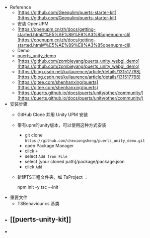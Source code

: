 - Reference
	- [https://github.com/Geequlim/puerts-starter-kit](https://github.com/Geequlim/puerts-starter-kit)
	- 安装 OpenUPM
	- [https://openupm.cn/zh/docs/getting-started.html#%E5%AE%89%E8%A3%85openupm-cli](https://openupm.cn/zh/docs/getting-started.html#%E5%AE%89%E8%A3%85openupm-cli)
	- Demo
	- [puerts_unity_demo](https://github.com/chexiongsheng/puerts_unity_demo)
	- [https://github.com/zombieyang/puerts_unity_webgl_demo](https://github.com/zombieyang/puerts_unity_webgl_demo)
	- [https://blog.csdn.net/kuilaurence/article/details/131517798](https://blog.csdn.net/kuilaurence/article/details/131517798)
	- [https://gitee.com/shenhanxing/puerts](https://gitee.com/shenhanxing/puerts)
	- [https://puerts.github.io/docs/puerts/unity/other/community/](https://puerts.github.io/docs/puerts/unity/other/community/)
- 安装步骤
	- GitHub Clone 并用 Unity UPM 安装
	- 带有upm的unity版本，可以使用这种方式安装
		- git clone `https://github.com/chexiongsheng/puerts_unity_demo.git`
		- open Package Manager
		- click `+`
		- select `Add from File`
		- select [your cloned path]/package/package.json
		- click `Add`
	- 新建TS工程文件夹，如 TsProject ：
	  
	  npm init -y
	         tsc --init
- 重要文件
	- TSBehaviour.cs 基类
- ## [[puerts-unity-kit]]
-